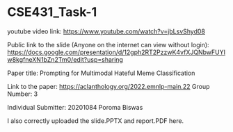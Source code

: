 # CSE431_Task-1

youtube video link: https://www.youtube.com/watch?v=jbLsvShyd08



Public link to the slide (Anyone on the internet can view without login):
https://docs.google.com/presentation/d/12gph2RT2PzzwK4vfXJQNbwFUYIw8kgfneXN1bZn2Tm0/edit?usp=sharing

Paper title:
Prompting for Multimodal Hateful Meme Classification

Link to the paper:
https://aclanthology.org/2022.emnlp-main.22
Group Number:
3

Individual Submitter:
20201084 Poroma Biswas

I also correctly uploaded the slide.PPTX and report.PDF here.
